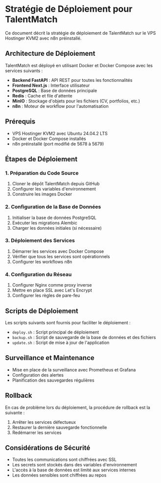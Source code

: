 # Stratégie de Déploiement pour TalentMatch

Ce document décrit la stratégie de déploiement de TalentMatch sur le VPS Hostinger KVM2 avec n8n préinstallé.

## Architecture de Déploiement

TalentMatch est déployé en utilisant Docker et Docker Compose avec les services suivants :

- **Backend FastAPI** : API REST pour toutes les fonctionnalités
- **Frontend Next.js** : Interface utilisateur
- **PostgreSQL** : Base de données principale
- **Redis** : Cache et file d'attente
- **MinIO** : Stockage d'objets pour les fichiers (CV, portfolios, etc.)
- **n8n** : Moteur de workflow pour l'automatisation

## Prérequis

- VPS Hostinger KVM2 avec Ubuntu 24.04.2 LTS
- Docker et Docker Compose installés
- n8n préinstallé (port modifié de 5678 à 5679)

## Étapes de Déploiement

### 1. Préparation du Code Source

1. Cloner le dépôt TalentMatch depuis GitHub
2. Configurer les variables d'environnement
3. Construire les images Docker

### 2. Configuration de la Base de Données

1. Initialiser la base de données PostgreSQL
2. Exécuter les migrations Alembic
3. Charger les données initiales (si nécessaire)

### 3. Déploiement des Services

1. Démarrer les services avec Docker Compose
2. Vérifier que tous les services sont opérationnels
3. Configurer les workflows n8n

### 4. Configuration du Réseau

1. Configurer Nginx comme proxy inverse
2. Mettre en place SSL avec Let's Encrypt
3. Configurer les règles de pare-feu

## Scripts de Déploiement

Les scripts suivants sont fournis pour faciliter le déploiement :

- `deploy.sh` : Script principal de déploiement
- `backup.sh` : Script de sauvegarde de la base de données et des fichiers
- `update.sh` : Script de mise à jour de l'application

## Surveillance et Maintenance

- Mise en place de la surveillance avec Prometheus et Grafana
- Configuration des alertes
- Planification des sauvegardes régulières

## Rollback

En cas de problème lors du déploiement, la procédure de rollback est la suivante :

1. Arrêter les services défectueux
2. Restaurer la dernière sauvegarde fonctionnelle
3. Redémarrer les services

## Considérations de Sécurité

- Toutes les communications sont chiffrées avec SSL
- Les secrets sont stockés dans des variables d'environnement
- L'accès à la base de données est limité aux services internes
- Les données sensibles sont chiffrées au repos
